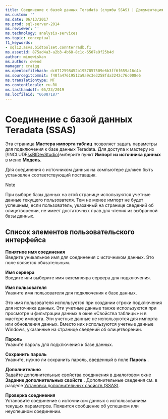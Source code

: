 ```yaml
---
title: Соединение с базой данных Teradata (службы SSAS) | Документация Майкрософт
ms.custom: ''
ms.date: 06/13/2017
ms.prod: sql-server-2014
ms.reviewer: ''
ms.technology: analysis-services
ms.topic: conceptual
f1_keywords:
- sql12.asvs.bidtoolset.connterradb.f1
ms.assetid: 875ad4a3-a2b3-4b68-8c1c-6507e9f25b4d
author: minewiskan
ms.author: owend
manager: craigg
ms.openlocfilehash: dc6712598452b1957857509e6b3ff6f659a16c4b
ms.sourcegitcommit: f40fa47619512a9a9c3e3258fda3242c76c008e6
ms.translationtype: MT
ms.contentlocale: ru-RU
ms.lasthandoff: 05/23/2019
ms.locfileid: "66087187"
---
```

# <a name="connect-to-a-teradata-database-ssas"></a>Соединение с базой данных Teradata (SSAS)
  Эта страница **Мастера импорта таблиц** позволяет задать параметры для подключения к базе данных Teradata. Для доступа к мастеру из [!INCLUDE[ssBIDevStudio](../includes/ssbidevstudio-md.md)]выберите пункт **Импорт из источника данных** в меню **Модель**.  
  
 Для соединения с источником данных на компьютере должен быть установлен соответствующий поставщик.  
  
> [!NOTE]  
>  При выборе базы данных на этой странице используются учетные данные текущего пользователя. Тем не менее импорт не будет успешным, если пользователь, указанный на странице сведений об олицетворении, не имеет достаточных прав для чтения из выбранной базы данных.  
  
## <a name="uielement-list"></a>Список элементов пользовательского интерфейса  
 **Понятное имя соединения**  
 Введите уникальное имя для соединения с источником данных. Это поле является обязательным.  
  
 **Имя сервера**  
 Введите или выберите имя экземпляра сервера для подключения.  
  
 **Имя пользователя**  
 Укажите имя пользователя для подключения к базе данных.  
  
 Это имя пользователя используется при создании строки подключения для источника данных. Эти учетные данные также используются при просмотре и фильтрации данных в окне «Свойства таблицы» и в мастере импорта. Эти учетные данные не используются для импорта или обновления данных. Вместо них используются учетные данные Windows, указанные на странице сведений об олицетворении.  
  
 **Пароль**  
 Укажите пароль для подключения к базе данных.  
  
 **Сохранить пароль**  
 Укажите, нужно ли сохранить пароль, введенный в поле **Пароль** .  
  
 **Дополнительно**  
 Задайте дополнительные свойства соединения в диалоговом окне **Задание дополнительных свойств** . Дополнительные сведения см. в разделе [Установка дополнительных свойств (SSAS)](set-advanced-properties-ssas.md).  
  
 **Проверка соединения**  
 Установите соединение с источником данных с использованием текущих параметров. Появится сообщение об успешном или неуспешном соединении.  
  
  
